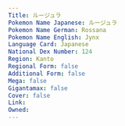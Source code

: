 ```yaml
---
﻿Title: ルージュラ
Pokemon Name Japanese: ルージュラ
Pokemon Name German: Rossana
Pokemon Name English: Jynx
Language Card: Japanese
National Dex Number: 124
Region: Kanto
Regional Form: false
Additional Form: false
Mega: false
Gigantamax: false
Cover: false
Link: 
Owned: 
---
```

